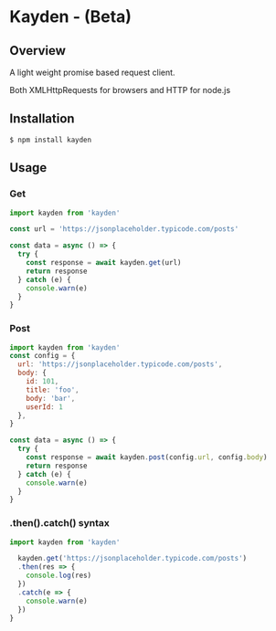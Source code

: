 # Kayden - (Beta)

## Overview

A light weight promise based request client.

Both XMLHttpRequests for browsers and HTTP for node.js

## Installation

`$ npm install kayden`

## Usage

### Get

```javascript
import kayden from 'kayden'

const url = 'https://jsonplaceholder.typicode.com/posts'

const data = async () => {
  try {
    const response = await kayden.get(url)
    return response
  } catch (e) {
    console.warn(e)
  }
}
```

### Post

```javascript
import kayden from 'kayden'
const config = {
  url: 'https://jsonplaceholder.typicode.com/posts',
  body: {
    id: 101,
    title: 'foo',
    body: 'bar',
    userId: 1
  },
}

const data = async () => {
  try {
    const response = await kayden.post(config.url, config.body)
    return response
  } catch (e) {
    console.warn(e)
  }
}

```
### .then().catch() syntax

```javascript
import kayden from 'kayden'

  kayden.get('https://jsonplaceholder.typicode.com/posts')
  .then(res => {
    console.log(res)
  })
  .catch(e => {
    console.warn(e)
  })
}

```
